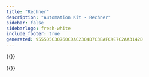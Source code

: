 ```yaml
---
title: "Rechner"
description: "Automation Kit - Rechner"
sidebar: false
sidebarlogo: fresh-white
include_footer: true
generated: 9555D5C30760CDAC2304D7C3BAFC9E7C2AA3142D
---
```



{{<questions name="/content/de/calculator.json" completed="" showNavigationButtons=true registerJavaScript="getItemPrice,getNumber" locale="de">}}
<script>
window.getNumber = function (params) {
    return parseInt(window.currentSurvey.data[params[0]])
}
window.getItemPrice = getItemPrice = function (params) {
  var rowType = !!this.row
    ? this.row.getQuestionByColumnName('type')
    : null;

    var modeType = !!this.row
    ? this.row.getQuestionByColumnName('mode')
    : null;
  // if we can't find a question inside the cell (by row and column name) then return
  if (! rowType || ! modeType) 
    return 0;
  
  // get the selected item/choice
  var selectedType = rowType.selectedItem;

  if ( selectedType == null ) {
    // return 0 if a user did not select the item yet.
    return 0
  }

  var modeType = modeType.selectedItem;

  if ( modeType == null ) {
    // return 0 if a user did not select the item yet.
    return 0
  }

  switch ( selectedType.value ) {
    case "Trial":
        return 0;
    case "User":
        switch ( modeType.value ) {
            case "Attended":
                return 40;
                break;
            case "Unattended":
                return 190;
                break;
            case "Cloud":
                return 15;
            default:
                return "";
        }
        break;
    case "Flow":
        switch ( modeType.value ) {
            case "Attended":
                return "";
                break;
            case "Unattended":
                return (150 * 5) + (5 * 100);
                break;
             case "Cloud":
                return (5 * 100);
                break;
            default:
                return "";
        }
        break
    case "Extra Flow":
        switch ( modeType.value ) {
            case "Attended":
                return "";
                break;
            case "Unattended":
                return 150 + 100;
                break;
             case "Cloud":
                return 100;
                break;
        }
        break;
  }
};

window.surveyChanged = function (sender, options) {
    window.currentSurvey = sender;

    var calculateChange = () => {
        let bots = sender.data['how-many-automation-projects'] + 0;
        let percentAttended = sender.data['attended-percentage'] + 0;
        let percentUnattended = sender.data['unattended-percentage'] + 0;
        let attended = Math.round(bots * ( percentAttended / 100));
        let unattended = Math.round(bots * ( percentUnattended / 100));
        let items = [];
        if ( attended > 0 ) {
            items.push({service: 'U_RPA_A', quantity: attended})
        }
        if ( unattended > 0 ) {
            items.push({service: 'U_RPA_UA', quantity: unattended})
        }
        sender.data["items"] = items
        calculatePlan()
    }

    var calculatePlan = () => {
        if ( sender.data['calc-migration-plan'] == false ) {
            return;
        }
        let times = sender.data['migration-times']
        let attendedPercentage = sender.data['attended-percentage']
        let unattendedPercentage = sender.data['unattended-percentage']
        let groups = sender.data['migration-groups']
        if ( times == null || times.length == 0 || groups == null ) {
            return;
        }

        var groupData = {}
        for ( var i = 0; i < groups.length; i++ ) {
            let months = times.reduce((accumlator, currentValue) => { 
                return Math.max(accumlator, ( groups[i].name == currentValue.group ) ? Math.ceil(currentValue.projects / currentValue.projectsPerMonth) : 0)
            }, 0)
            groupData[groups[i].name] = {
                'name': groups[i].name,
                'months': Array.apply(null, Array(months)).map(function(element, index) { return {
                    name: groups[i].name + " " + (index + 1),
                    low:0,
                    medium: 0,
                    high: 0,
                    attended: 0,
                    unattended: 0
                } }),
                'projects': times.reduce((accumlator, currentValue) => { 
                    return accumlator + (( groups[i].name == currentValue.group ) ? currentValue.projects : 0)
                }, 0),
                'low': times.reduce((accumlator, currentValue) => { 
                    return accumlator + (( groups[i].name == currentValue.group && currentValue.complexity == "low" ) ? currentValue.projects : 0)
                }, 0),
                'medium': times.reduce((accumlator, currentValue) => { 
                    return accumlator + (( groups[i].name == currentValue.group && currentValue.complexity == "medium" ) ? currentValue.projects : 0)
                }, 0),
                'high': times.reduce((accumlator, currentValue) => { 
                    return accumlator + (( groups[i].name == currentValue.group && currentValue.complexity == "high" ) ? currentValue.projects : 0)
                }, 0)
            }
            var remaining = {
                low: groupData[groups[i].name].low,
                medium: groupData[groups[i].name].medium,
                high: groupData[groups[i].name].high,
            }
            for ( var t = 0; t < times.length; t++ ) {
                if ( times[t].group == groups[i].name ) {
                    let groupTimeMonths = Math.ceil((times[t].projects / times[t].projectsPerMonth));
                    for ( var m = 0; m < groupTimeMonths; m++) {
                        let value = remaining[times[t].complexity];
                        let projects = Math.min(value, times[t].projectsPerMonth);
                        groupData[groups[i].name].months[m][times[t].complexity] = Math.max(projects,0)
                        value -= projects;
                        remaining[times[t].complexity] = value
                    }
                }
            }
            groupData[groups[i].name].months.map((month) => {
                let total = month.low + month.medium + month.high;
                month.attended = Math.round(total * ( attendedPercentage / 100));
                month.unattended = Math.round(total * ( unattendedPercentage / 100));
            })
        }

        var items = [];
        groups.map((group) => {
            let months = (groupData[group.name]).months;
            months.map((item) => items.push(item))
        })
        sender.setValue("migration-plan", items);
    }

    switch ( options.name ) {
        case 'how-many-bots':
        case 'attended-percentage':
        case 'unattended-percentage':
            calculateChange();
            break;
        case 'migration-groups':
            var items = []
            if ( options.value != null ) {
                for ( var i = 0; i < options.value.length;i++ ) {
                    if ( typeof options.value[i].name === "string" && options.value[i].name.length > 0 ) {
                        items.push(options.value[i].name);
                    }
                }
            }
            let groups = sender.getQuestionByName('groups')
            if ( typeof groups !== "undefined") {
                groups.choices = items
            }
            break;
        case 'migration-times':
            calculatePlan();
            break;
        case 'sample-scenario':
            switch ( options.value ) {
                case 'migration-single-unattended':
                    sender.setValue('how-many-automation-projects', 1);
                    sender.setValue('attended-percentage', 0);
                    sender.setValue('unattended-percentage', 100);
                    var groups1 = sender.getQuestionByName('groups')
                    if ( typeof groups1 !== "undefined") {
                        groups1.choices = ['Migration']
                    }
                    sender.clearValue('migration-groups')
                    sender.setValue('migration-groups',[
                        {name: 'Migration', description: "Migrate single bot"}
                    ])
                    sender.clearValue('migration-times')
                    sender.setValue('migration-times', [ 
                        {'complexity':'low', 'service':'U_RPA_UA', 'percentage': 100, group: 'Migration', 'projectsPerMonth': 1 }
                    ]);
                    sender.clearValue('items')
                    sender.setValue('items',[{'type':'User', 'mode': 'Unattended', 'quantity':1}]);
                    break;
                case 'migration-200':
                    sender.setValue('how-many-automation-projects', 200);
                    sender.setValue('attended-percentage', 90);
                    sender.setValue('unattended-percentage', 10);
                    sender.clearValue('migration-groups')
                    var groups2 = sender.getQuestionByName('groups')
                    if ( typeof groups2 !== "undefined") {
                        groups2.choices = ['Ramp Up', 'Factory']
                    }
                    sender.setValue('migration-groups',[
                        {name: 'Ramp Up', description: "Setup migration patterns and engage business units"},
                        {name: 'Factory', description: "Wave deployment model of bots per month"},
                    ])
                    sender.clearValue('migration-times')
                    sender.setValue('migration-times', [
                        {'complexity':'low', 'percentage': 1, group: 'Ramp Up', projectsPerMonth: 2 }, 
                        {'complexity':'low', 'percentage': 59,  group: 'Factory', projectsPerMonth: 15 }, 
                        {'complexity':'medium', 'percentage': 30, group: 'Factory', projectsPerMonth: 20 },
                        {'complexity':'high', 'percentage': 10, group: 'Factory', projectsPerMonth: 2 }
                    ]),
                    sender.clearValue('items')
                    sender.setValue('items',[
                        {'type':'User', 'mode': 'Attended', 'quantity':180},
                        {'type':'User', 'mode': 'Unattended', 'quantity':20}
                    ]);
                    break;
            }
            break;
    }
}
</script>
{{<questions locale="de">}}
